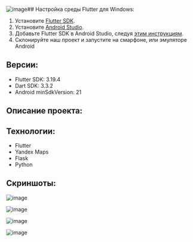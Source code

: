 ![image](https://github.com/06ED/tech_arrow_mobile/assets/113464840/9154e355-fb00-4fd3-b014-fbe6691486f8)## Настройка среды Flutter для Windows:

1. Установите [Flutter SDK](https://docs.flutter.dev/get-started/install).
2. Установите [Android Studio](https://developer.android.com/studio).
3. Добавьте Flutter SDK в Android Studio, следуя [этим инструкциям](https://www.geeksforgeeks.org/android-studio-setup-for-flutter-development/).
4. Склонируйте наш проект и запустите на смарфоне, или эмуляторe Android

## Версии:

- Flutter SDK: 3.19.4
- Dart SDK: 3.3.2
- Android minSdkVersion: 21

## Описание проекта:

## Технологии:

- Flutter
- Yandex Maps
- Flask
- Python

## Скриншоты:
![image](https://github.com/06ED/tech_arrow_mobile/assets/113464840/9b96b0e5-e31b-455a-8877-26071abcaa37)

![image](https://github.com/06ED/tech_arrow_mobile/assets/113464840/d6060bf5-0d8a-4616-94e6-63f65d3d27df)

![image](https://github.com/06ED/tech_arrow_mobile/assets/113464840/8f68b713-ac06-4e0a-b599-6e0c3db7d55a)

![image](https://github.com/06ED/tech_arrow_mobile/assets/113464840/06f6f6c3-ef22-4b20-a85a-cace1962ce1c)
